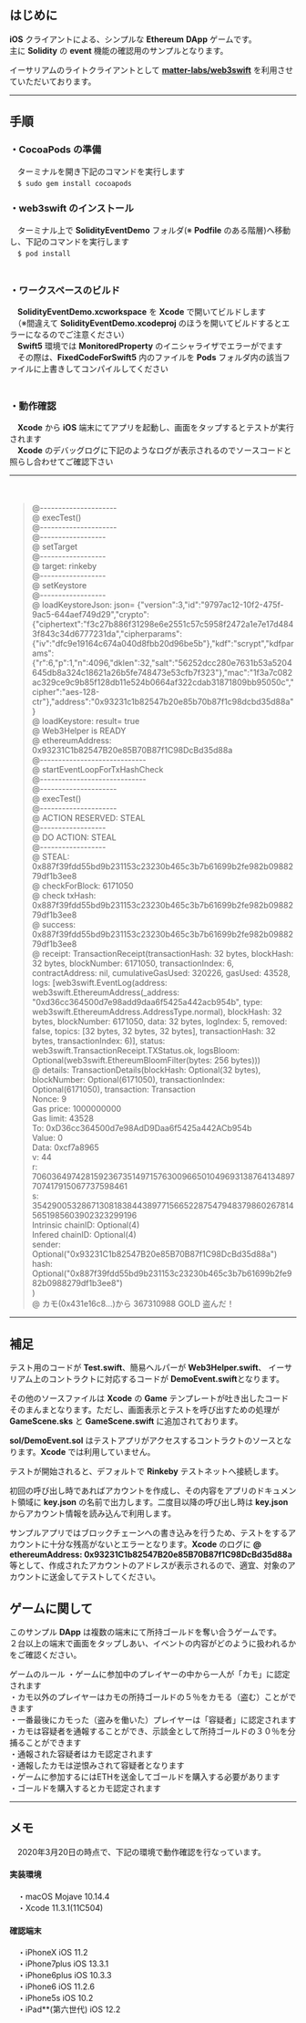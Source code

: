 ## はじめに  
**iOS** クライアントによる、シンプルな **Ethereum** **DApp** ゲームです。  
主に **Solidity** の **event** 機能の確認用のサンプルとなります。  

イーサリアムのライトクライアントとして [**matter-labs/web3swift**](https://github.com/matter-labs/web3swift) を利用させていただいております。  

----
## 手順  
### ・**CocoaPods** の準備
　ターミナルを開き下記のコマンドを実行します  
　`$ sudo gem install cocoapods`  

### ・**web3swift** のインストール
　ターミナル上で **SolidityEventDemo** フォルダ(※ **Podfile** のある階層)へ移動し、下記のコマンドを実行します  
　`$ pod install`  
　
### ・ワークスペースのビルド
　**SolidityEventDemo.xcworkspace** を **Xcode** で開いてビルドします  
　（※間違えて **SolidityEventDemo.xcodeproj** のほうを開いてビルドするとエラーになるのでご注意ください）  
　**Swift5** 環境では **MonitoredProperty** のイニシャライザでエラーがでます  
　その際は、**FixedCodeForSwift5** 内のファイルを **Pods** フォルダ内の該当ファイルに上書きしてコンパイルしてください  
　
### ・動作確認
　**Xcode** から **iOS** 端末にてアプリを起動し、画面をタップするとテストが実行されます  
　**Xcode** のデバッグログに下記のようなログが表示されるのでソースコードと照らし合わせてご確認下さい  

----
　
> @---------------------  
> @ execTest()  
> @---------------------  
> @------------------  
> @ setTarget  
> @------------------  
> @ target: rinkeby  
> @------------------  
> @ setKeystore  
> @------------------  
> @ loadKeystoreJson: json= {"version":3,"id":"9797ac12-10f2-475f-9ac5-644aef749d29","crypto":{"ciphertext":"f3c27b886f31298e6e2551c57c5958f2472a1e7e17d4843f843c34d6777231da","cipherparams":{"iv":"dfc9e19164c674a040d8fbb20d96be5b"},"kdf":"scrypt","kdfparams":{"r":6,"p":1,"n":4096,"dklen":32,"salt":"56252dcc280e7631b53a5204645db8a324c18621a26b5fe748473e53cfb7f323"},"mac":"1f3a7c082ac329ce9c9b85f128db11e524b0664af322cdab31871809bb95050c","cipher":"aes-128-ctr"},"address":"0x93231c1b82547b20e85b70b87f1c98dcbd35d88a"}  
> @ loadKeystore: result= true  
> @ Web3Helper is READY  
> @ ethereumAddress: 0x93231C1b82547B20e85B70B87f1C98DcBd35d88a  
> @-----------------------------  
> @ startEventLoopForTxHashCheck  
> @-----------------------------  
> @---------------------  
> @ execTest()  
> @---------------------  
> @ ACTION RESERVED: STEAL  
> @------------------  
> @ DO ACTION: STEAL  
> @------------------  
> @ STEAL: 0x887f39fdd55bd9b231153c23230b465c3b7b61699b2fe982b0988279df1b3ee8  
> @ checkForBlock: 6171050  
> @ check txHash: 0x887f39fdd55bd9b231153c23230b465c3b7b61699b2fe982b0988279df1b3ee8  
> @ success: 0x887f39fdd55bd9b231153c23230b465c3b7b61699b2fe982b0988279df1b3ee8  
> @ receipt: TransactionReceipt(transactionHash: 32 bytes, blockHash: 32 bytes, blockNumber: 6171050, transactionIndex: 6, contractAddress: nil, cumulativeGasUsed: 320226, gasUsed: 43528, logs: [web3swift.EventLog(address: web3swift.EthereumAddress(_address: "0xd36cc364500d7e98add9daa6f5425a442acb954b", type: web3swift.EthereumAddress.AddressType.normal), blockHash: 32 bytes, blockNumber: 6171050, data: 32 bytes, logIndex: 5, removed: false, topics: [32 bytes, 32 bytes, 32 bytes], transactionHash: 32 bytes, transactionIndex: 6)], status: web3swift.TransactionReceipt.TXStatus.ok, logsBloom: Optional(web3swift.EthereumBloomFilter(bytes: 256 bytes)))  
> @ details: TransactionDetails(blockHash: Optional(32 bytes), blockNumber: Optional(6171050), transactionIndex: Optional(6171050), transaction: Transaction  
> Nonce: 9  
> Gas price: 1000000000  
> Gas limit: 43528  
> To: 0xD36cc364500d7e98AdD9Daa6f5425a442ACb954b  
> Value: 0  
> Data: 0xcf7a8965  
> v: 44  
> r: 70603649742815923673514971576300966501049693138764134897707417915067737598461  
> s: 35429005328671308183844389771566522875479483798602678145651985603902323299196  
> Intrinsic chainID: Optional(4)  
> Infered chainID: Optional(4)  
> sender: Optional("0x93231C1b82547B20e85B70B87f1C98DcBd35d88a")  
> hash: Optional("0x887f39fdd55bd9b231153c23230b465c3b7b61699b2fe982b0988279df1b3ee8")  
> )  
> @ カモ(0x431e16c8...)から 367310988 GOLD 盗んだ！  

----

## 補足

テスト用のコードが **Test.swift**、簡易ヘルパーが **Web3Helper.swift**、 イーサリアム上のコントラクトに対応するコードが **DemoEvent.swift**となります。  

その他のソースファイルは **Xcode** の **Game** テンプレートが吐き出したコードそのまんまとなります。ただし、画面表示とテストを呼び出すための処理が **GameScene.sks** と **GameScene.swift** に追加されております。

**sol/DemoEvent.sol** はテストアプリがアクセスするコントラクトのソースとなります。**Xcode** では利用していません。

テストが開始されると、デフォルトで **Rinkeby** テストネットへ接続します。  

初回の呼び出し時であればアカウントを作成し、その内容をアプリのドキュメント領域に **key.json** の名前で出力します。二度目以降の呼び出し時は **key.json** からアカウント情報を読み込んで利用します。  

サンプルアプリではブロックチェーンへの書き込みを行うため、テストをするアカウントに十分な残高がないとエラーとなります。**Xcode** のログに **@ ethereumAddress: 0x93231C1b82547B20e85B70B87f1C98DcBd35d88a** 等として、作成されたアカウントのアドレスが表示されるので、適宜、対象のアカウントに送金してテストしてください。


## ゲームに関して
このサンプル **DApp** は複数の端末にて所持ゴールドを奪い合うゲームです。  
２台以上の端末で画面をタップしあい、イベントの内容がどのように扱われるかをご確認ください。

ゲームのルール
  ・ゲームに参加中のプレイヤーの中から一人が「カモ」に認定されます  
  ・カモ以外のプレイヤーはカモの所持ゴールドの５％をカモる（盗む）ことができます  
  ・一番最後にカモった（盗みを働いた）プレイヤーは「容疑者」に認定されます  
  ・カモは容疑者を通報することができ、示談金として所持ゴールドの３０％を分捕ることができます  
  ・通報された容疑者はカモ認定されます  
  ・通報したカモは逆恨みされて容疑者となります  
  ・ゲームに参加するにはETHを送金してゴールドを購入する必要があります  
  ・ゴールドを購入するとカモ認定されます  
  
  
----
## メモ
　2020年3月20日の時点で、下記の環境で動作確認を行なっています。  

#### 実装環境
　・macOS Mojave 10.14.4  
　・Xcode 11.3.1(11C504)

#### 確認端末
　・iPhoneX iOS 11.2  
　・iPhone7plus iOS 13.3.1  
　・iPhone6plus iOS 10.3.3  
　・iPhone6 iOS 11.2.6  
　・iPhone5s iOS 10.2  
　・iPad**(第六世代) iOS 12.2  
